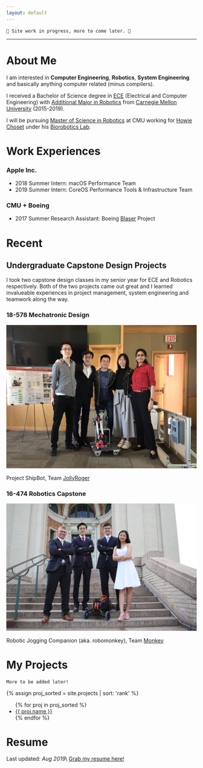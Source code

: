 ```yaml
---
layout: default
---
```


```
🚧 Site work in progress, more to come later. 🚧
```

* * *

# About Me

I am interested in **Computer Engineering**, **Robotics**,
**System Engineering** and basically anything computer related (minus
compilers).

I received a Bachelor of Science degree in [ECE][ece_link]
(Electrical and Computer Engineering) with
[Additional Major in Robotics][robo_major_link] from
[Carnegie Mellon University][cmu_link] (2015-2019).

I will be pursuing [Master of Science in Robotics][msr_link] at CMU working
for [Howie Choset][howie_choset] under his [Biorobotics Lab][bio_link].

# Work Experiences

### Apple Inc.
* 2018 Summer Intern: macOS Performance Team
* 2019 Summer Intern: CoreOS Performance Tools & Infrastructure Team

### CMU + Boeing
* 2017 Summer Research Assistant: Boeing [Blaser][blaser] Project

# Recent

## Undergraduate Capstone Design Projects

I took two capstone design classes in my senior year for ECE and Robotics
respectively. Both of the two projects came out great and I learned invalueable
experiences in project management, system engineering and teamwork along the
way.

### 18-578 Mechatronic Design

![Team JollyRoger](/assets/img/2019/capstone/jolly_roger_team.jpeg)

Project ShipBot, Team [JollyRoger][jolly_roger]

### 16-474 Robotics Capstone

![Team Monkey](/assets/img/2019/capstone/monkey_team.jpeg)

Robotic Jogging Companion (aka. robomonkey), Team [Monkey][robo_monkey]

# My Projects
```
More to be added later!
```
{% assign proj_sorted = site.projects | sort: 'rank' %}
<ul>
  {% for proj in proj_sorted %}
  <li>
    <a href="/projects/all.html">{{ proj.name }}</a>
  </li>
  {% endfor %}
</ul>


# Resume
Last updated: *Aug 2019*\\
[Grab my resume here!][resume_link]

[ece_link]: https://www.ece.cmu.edu
[robo_major_link]: https://www.ri.cmu.edu/education/academic-programs/undergraduate-options/
[cmu_link]: https://www.cmu.edu
[howie_choset]: https://en.wikipedia.org/wiki/Howie_Choset
[msr_link]: https://www.ri.cmu.edu/education/academic-programs/master-of-science-robotics/
[bio_link]: http://biorobotics.ri.cmu.edu/index.php
[blaser]: http://biorobotics.ri.cmu.edu/research/ConfinedSpacePerception.php
[jolly_roger]: https://sites.google.com/view/cmu-jollyroger
[robo_monkey]: https://www.youtube.com/watch?v=4T_pGsnyUNg

[resume_link]: /assets/files/Haowen_Shi_Resume_M19.pdf
